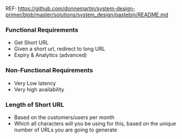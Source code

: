 REF: https://github.com/donnemartin/system-design-primer/blob/master/solutions/system_design/pastebin/README.md

### Functional Requirements
* Get Short URL
* Given a short url, redirect to long URL
* Expiry & Analytics (advanced)

### Non-Functional Requirements
* Very Low latency
* Very high availability


### Length of Short URL
* Based on the customers/users per month
* Which all characters will you be using for this, based on the unique number of URLs you are going to generate
